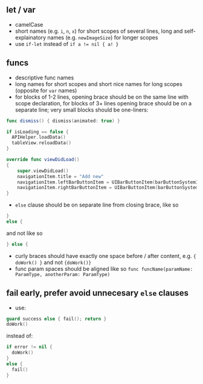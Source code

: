 ## let / var 

- camelCase 
- short names (e.g. `i`, `n`, `x`) for short scopes of several lines, long and self-explainatory names (e.g. `newImageSize`) for longer scopes
- use `if-let` instead of `if a != nil { a! }`

## funcs 

- descriptive func names
- long names for short scopes and short nice names for long scopes (opposite for `var` names)
- for blocks of 1-2 lines, opening brace should be on the same line with scope declaration, for blocks of 3+ lines opening brace should be on a separate line; very small blocks should be one-liners: 

```swift
func dismiss() { dismiss(animated: true) }
```

```swift
if isLoading == false {
  APIHelper.loadData()
  tableView.reloadData()
}
```

```swift
override func viewDidLoad()
{
    super.viewDidLoad()
    navigationItem.title = "Add new"
    navigationItem.leftBarButtonItem = UIBarButtonItem(barButtonSystemItem: .cancel, target: self, action: #selector(self.dismissThis))
    navigationItem.rightBarButtonItem = UIBarButtonItem(barButtonSystemItem: .add, target: self, action: #selector(self.btnAddTap))
}
```

- `else` clause should be on separate line from closing brace, like so
```swift
}
else {
```
and not like so
```swift
} else {
```

- curly braces should have exactly one space before / after content, e.g. `{ doWork() }` and not `{doWork()}`
- func param spaces should be aligned like so `func funcName(paramName: ParamType, anotherParam: ParamType)`

## fail early, prefer avoid unnecesary `else` clauses

- use: 
```swift 
guard success else { fail(); return }
doWork()
```
instead of:
```swift
if error != nil { 
  doWork() 
}
else { 
  fail() 
}
```

